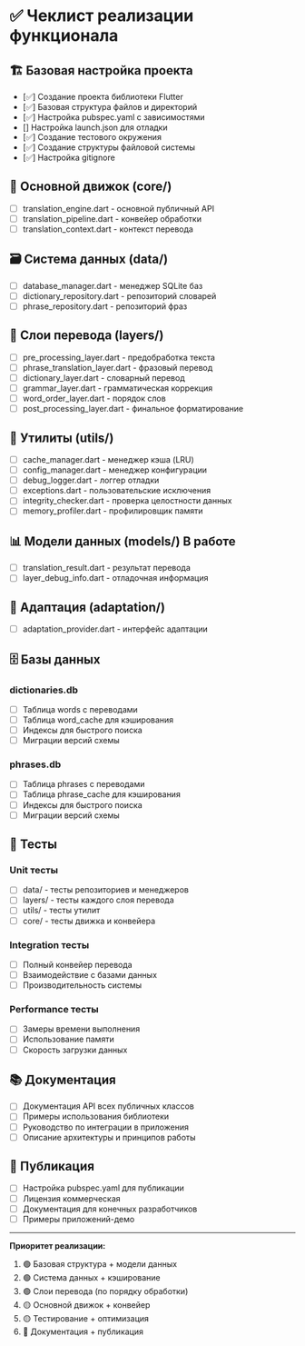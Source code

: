 # ✅ Чеклист реализации функционала

## 🏗️ Базовая настройка проекта
- [✅] Создание проекта библиотеки Flutter
- [✅] Базовая структура файлов и директорий
- [✅] Настройка pubspec.yaml с зависимостями
- [] Настройка launch.json для отладки
- [✅] Создание тестового окружения
- [✅] Создание структуры файловой системы
- [✅] Настройка gitignore

## 🎯 Основной движок (core/)
- [ ] translation_engine.dart - основной публичный API
- [ ] translation_pipeline.dart - конвейер обработки
- [ ] translation_context.dart - контекст перевода

## 🗃️ Система данных (data/)
- [ ] database_manager.dart - менеджер SQLite баз
- [ ] dictionary_repository.dart - репозиторий словарей
- [ ] phrase_repository.dart - репозиторий фраз

## 🔄 Слои перевода (layers/)
- [ ] pre_processing_layer.dart - предобработка текста
- [ ] phrase_translation_layer.dart - фразовый перевод  
- [ ] dictionary_layer.dart - словарный перевод
- [ ] grammar_layer.dart - грамматическая коррекция
- [ ] word_order_layer.dart - порядок слов
- [ ] post_processing_layer.dart - финальное форматирование

## 🔧 Утилиты (utils/)
- [ ] cache_manager.dart - менеджер кэша (LRU)
- [ ] config_manager.dart - менеджер конфигурации
- [ ] debug_logger.dart - логгер отладки
- [ ] exceptions.dart - пользовательские исключения
- [ ] integrity_checker.dart - проверка целостности данных
- [ ] memory_profiler.dart - профилировщик памяти

## 📊 Модели данных (models/) В работе
- [ ] translation_result.dart - результат перевода
- [ ] layer_debug_info.dart - отладочная информация

## 🔌 Адаптация (adaptation/)
- [ ] adaptation_provider.dart - интерфейс адаптации

## 🗄️ Базы данных
### dictionaries.db
- [ ] Таблица words с переводами
- [ ] Таблица word_cache для кэширования
- [ ] Индексы для быстрого поиска
- [ ] Миграции версий схемы

### phrases.db  
- [ ] Таблица phrases с переводами
- [ ] Таблица phrase_cache для кэширования
- [ ] Индексы для быстрого поиска
- [ ] Миграции версий схемы

## 🧪 Тесты
### Unit тесты
- [ ] data/ - тесты репозиториев и менеджеров
- [ ] layers/ - тесты каждого слоя перевода
- [ ] utils/ - тесты утилит
- [ ] core/ - тесты движка и конвейера

### Integration тесты
- [ ] Полный конвейер перевода
- [ ] Взаимодействие с базами данных
- [ ] Производительность системы

### Performance тесты
- [ ] Замеры времени выполнения
- [ ] Использование памяти
- [ ] Скорость загрузки данных

## 📚 Документация
- [ ] Документация API всех публичных классов
- [ ] Примеры использования библиотеки
- [ ] Руководство по интеграции в приложения
- [ ] Описание архитектуры и принципов работы

## 🚀 Публикация
- [ ] Настройка pubspec.yaml для публикации
- [ ] Лицензия коммерческая
- [ ] Документация для конечных разработчиков
- [ ] Примеры приложений-демо

---

**Приоритет реализации:**
1. 🟢 Базовая структура + модели данных
2. 🟢 Система данных + кэширование  
3. 🟢 Слои перевода (по порядку обработки)
4. 🟡 Основной движок + конвейер
5. 🟡 Тестирование + оптимизация
6. 🔴 Документация + публикация